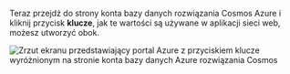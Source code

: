  Teraz przejdź do strony konta bazy danych rozwiązania Cosmos Azure i kliknij przycisk **klucze**, jak te wartości są używane w aplikacji sieci web, możesz utworzyć obok.

![Zrzut ekranu przedstawiający portal Azure z przyciskiem klucze wyróżnionym na stronie konta bazy danych Azure rozwiązania Cosmos](./media/cosmos-db-keys/keys.png)

